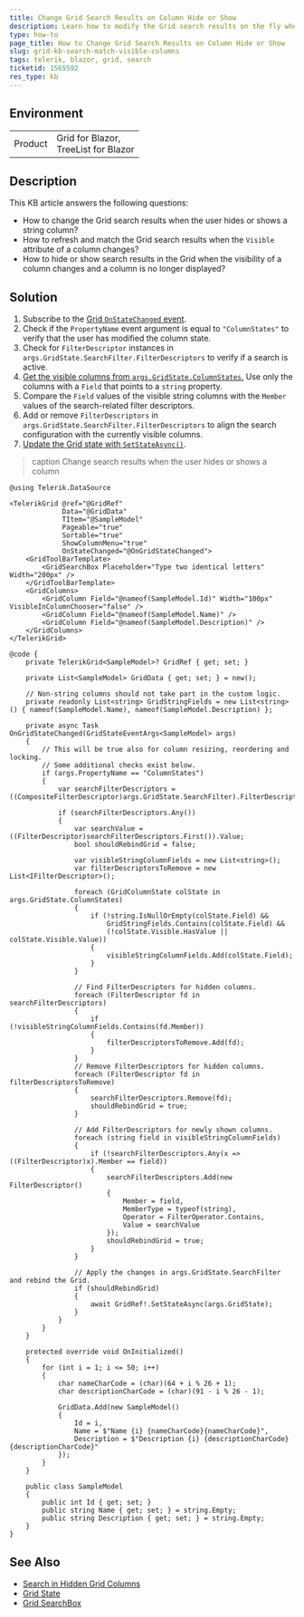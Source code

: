 ```yaml
---
title: Change Grid Search Results on Column Hide or Show
description: Learn how to modify the Grid search results on the fly when the user hides or shows a column.
type: how-to
page_title: How to Change Grid Search Results on Column Hide or Show
slug: grid-kb-search-match-visible-columns
tags: telerik, blazor, grid, search
ticketid: 1565592
res_type: kb
---
```


## Environment

<table>
    <tbody>
        <tr>
            <td>Product</td>
            <td>Grid for Blazor, <br /> TreeList for Blazor</td>
        </tr>
    </tbody>
</table>

## Description

This KB article answers the following questions:

* How to change the Grid search results when the user hides or shows a string column?
* How to refresh and match the Grid search results when the `Visible` attribute of a column changes?
* How to hide or show search results in the Grid when the visibility of a column changes and a column is no longer displayed?

## Solution

1. Subscribe to the [Grid `OnStateChanged` event](slug:grid-state#onstatechanged).
1. Check if the `PropertyName` event argument is equal to `"ColumnStates"` to verify that the user has modified the column state.
1. Check for `FilterDescriptor` instances in `args.GridState.SearchFilter.FilterDescriptors` to verify if a search is active.
1. [Get the visible columns from `args.GridState.ColumnStates`.](slug:grid-kb-column-state) Use only the columns with a `Field` that points to a `string` property.
1. Compare the `Field` values of the visible string columns with the `Member` values of the search-related filter descriptors.
1. Add or remove `FilterDescriptors` in `args.GridState.SearchFilter.FilterDescriptors` to align the search configuration with the currently visible columns.
1. [Update the Grid state with `SetStateAsync()`](slug:grid-state#methods).

>caption Change search results when the user hides or shows a column

````RAZOR
@using Telerik.DataSource

<TelerikGrid @ref="@GridRef"
             Data="@GridData"
             TItem="@SampleModel"
             Pageable="true"
             Sortable="true"
             ShowColumnMenu="true"
             OnStateChanged="@OnGridStateChanged">
    <GridToolBarTemplate>
        <GridSearchBox Placeholder="Type two identical letters" Width="200px" />
    </GridToolBarTemplate>
    <GridColumns>
        <GridColumn Field="@nameof(SampleModel.Id)" Width="100px" VisibleInColumnChooser="false" />
        <GridColumn Field="@nameof(SampleModel.Name)" />
        <GridColumn Field="@nameof(SampleModel.Description)" />
    </GridColumns>
</TelerikGrid>

@code {
    private TelerikGrid<SampleModel>? GridRef { get; set; }

    private List<SampleModel> GridData { get; set; } = new();

    // Non-string columns should not take part in the custom logic.
    private readonly List<string> GridStringFields = new List<string>() { nameof(SampleModel.Name), nameof(SampleModel.Description) };

    private async Task OnGridStateChanged(GridStateEventArgs<SampleModel> args)
    {
        // This will be true also for column resizing, reordering and locking.
        // Some additional checks exist below.
        if (args.PropertyName == "ColumnStates")
        {
            var searchFilterDescriptors = ((CompositeFilterDescriptor)args.GridState.SearchFilter).FilterDescriptors;

            if (searchFilterDescriptors.Any())
            {
                var searchValue = ((FilterDescriptor)searchFilterDescriptors.First()).Value;
                bool shouldRebindGrid = false;

                var visibleStringColumnFields = new List<string>();
                var filterDescriptorsToRemove = new List<IFilterDescriptor>();

                foreach (GridColumnState colState in args.GridState.ColumnStates)
                {
                    if (!string.IsNullOrEmpty(colState.Field) &&
                        GridStringFields.Contains(colState.Field) &&
                        (!colState.Visible.HasValue || colState.Visible.Value))
                    {
                        visibleStringColumnFields.Add(colState.Field);
                    }
                }

                // Find FilterDescriptors for hidden columns.
                foreach (FilterDescriptor fd in searchFilterDescriptors)
                {
                    if (!visibleStringColumnFields.Contains(fd.Member))
                    {
                        filterDescriptorsToRemove.Add(fd);
                    }
                }
                // Remove FilterDescriptors for hidden columns.
                foreach (FilterDescriptor fd in filterDescriptorsToRemove)
                {
                    searchFilterDescriptors.Remove(fd);
                    shouldRebindGrid = true;
                }

                // Add FilterDescriptors for newly shown columns.
                foreach (string field in visibleStringColumnFields)
                {
                    if (!searchFilterDescriptors.Any(x => ((FilterDescriptor)x).Member == field))
                    {
                        searchFilterDescriptors.Add(new FilterDescriptor()
                        {
                            Member = field,
                            MemberType = typeof(string),
                            Operator = FilterOperator.Contains,
                            Value = searchValue
                        });
                        shouldRebindGrid = true;
                    }
                }

                // Apply the changes in args.GridState.SearchFilter and rebind the Grid.
                if (shouldRebindGrid)
                {
                    await GridRef!.SetStateAsync(args.GridState);
                }
            }
        }
    }

    protected override void OnInitialized()
    {
        for (int i = 1; i <= 50; i++)
        {
            char nameCharCode = (char)(64 + i % 26 + 1);
            char descriptionCharCode = (char)(91 - i % 26 - 1);

            GridData.Add(new SampleModel()
            {
                Id = i,
                Name = $"Name {i} {nameCharCode}{nameCharCode}",
                Description = $"Description {i} {descriptionCharCode}{descriptionCharCode}"
            });
        }
    }

    public class SampleModel
    {
        public int Id { get; set; }
        public string Name { get; set; } = string.Empty;
        public string Description { get; set; } = string.Empty;
    }
}
````

## See Also

* [Search in Hidden Grid Columns](slug:grid-kb-search-in-hidden-fields)
* [Grid State](slug:grid-state)
* [Grid SearchBox](slug:grid-searchbox)
